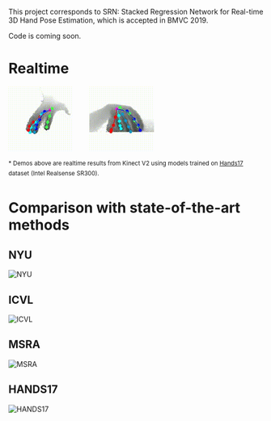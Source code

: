 This project corresponds to SRN: Stacked Regression Network for Real-time 3D Hand Pose Estimation, which is accepted in BMVC 2019.

Code is coming soon.
# Realtime 
![demo1](realtime/normal.gif)&nbsp;&nbsp;&nbsp;&nbsp;&nbsp;&nbsp;&nbsp;&nbsp;![demo2](realtime/small_hand.gif)

<sup>\* Demos above are realtime results from Kinect V2 using models trained on [Hands17](http://icvl.ee.ic.ac.uk/hands17/challenge/) dataset (Intel Realsense SR300). </sup></br>

# Comparison with state-of-the-art methods
## NYU
![NYU](https://github.com/RenFeiTemp/SRN/blob/master/fig/nyu.png)
## ICVL
![ICVL](https://github.com/RenFeiTemp/SRN/blob/master/fig/icvl.png)
## MSRA
![MSRA](https://github.com/RenFeiTemp/SRN/blob/master/fig/msra.png)
## HANDS17
![HANDS17](https://github.com/RenFeiTemp/SRN/blob/master/fig/hands17.jpg)
